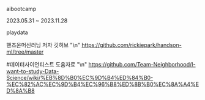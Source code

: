 aibootcamp

2023.05.31 ~ 2023.11.28

playdata  

핸즈온머신러닝 저자 깃허브 "\n"
https://github.com/rickiepark/handson-ml/tree/master

#데이터사이언티스트 도움자료 "\n"
https://github.com/Team-Neighborhood/I-want-to-study-Data-Science/wiki/%EB%8D%B0%EC%9D%B4%ED%84%B0-%EC%82%AC%EC%9D%B4%EC%96%B8%ED%8B%B0%EC%8A%A4%ED%8A%B8
